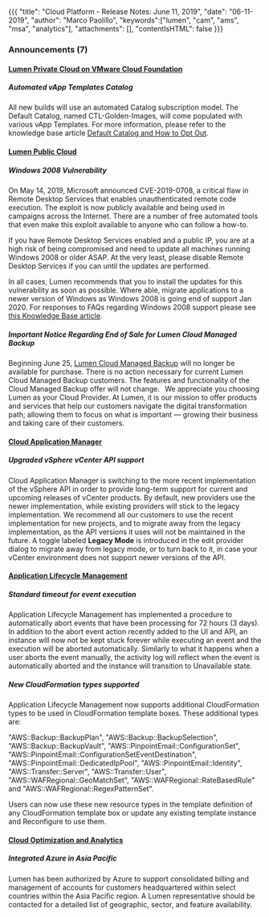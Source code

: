 {{{
"title": "Cloud Platform - Release Notes: June 11, 2019",
"date": "06-11-2019",
"author": "Marco Paolillo",
"keywords":["lumen", "cam", "ams", "msa", "analytics"],
"attachments": [],
"contentIsHTML": false
}}}

### Announcements (7)

#### [Lumen Private Cloud on VMware Cloud Foundation](https://www.ctl.io/lumen-private-cloud-on-vmware-cloud-foundation/)

##### Automated vApp Templates Catalog

All new builds will use an automated Catalog subscription model. The Default Catalog, named CTL-Golden-Images, will come populated with various vApp Templates. For more information, please refer to the knowledge base article [Default Catalog and How to Opt Out](https://www.ctl.io/knowledge-base/lumen-edge-private-cloud/catalog/default-catalog/).

#### [Lumen Public Cloud](https://www.ctl.io/dedicated-cloud-compute/)

##### Windows 2008 Vulnerability

On May 14, 2019, Microsoft announced CVE-2019-0708, a critical flaw in Remote Desktop Services that enables unauthenticated remote code execution. The exploit is now publicly available and being used in campaigns across the Internet. There are a number of free automated tools that even make this exploit available to anyone who can follow a how-to.

If you have Remote Desktop Services enabled and a public IP, you are at a high risk of being compromised and need to update all machines running Windows 2008 or older ASAP. At the very least, please disable Remote Desktop Services if you can until the updates are performed.  

In all cases, Lumen recommends that you to install the updates for this vulnerability as soon as possible.  Where able, migrate applications to a newer version of Windows as Windows 2008 is going end of support Jan 2020.  For responses to FAQs regarding Windows 2008 support please see [this Knowledge Base article](https://www.ctl.io/knowledge-base/support/windows-2008-end-of-vendor-support-faq/).

##### Important Notice Regarding End of Sale for Lumen Cloud Managed Backup

Beginning June 25, [Lumen Cloud Managed Backup](https://www.ctl.io/managed-services/backup/) will no longer be available for purchase. There is no action necessary for current Lumen Cloud Managed Backup customers. The features and functionality of the Cloud Managed Backup offer will not change.
 
We appreciate you choosing Lumen as your Cloud Provider. At Lumen, it is our mission to offer products and services that help our customers navigate the digital transformation path; allowing them to focus on what is important &mdash; growing their business and taking care of their customers. 

#### [Cloud Application Manager](https://www.ctl.io/cloud-application-manager/)

##### Upgraded vSphere vCenter API support

Cloud Application Manager is switching to the more recent implementation of the vSphere API in order to provide long-term support for current and upcoming releases of vCenter products. By default, new providers use the newer implementation, while existing providers will stick to the legacy implementation. We recommend all our customers to use the recent implementation for new projects, and to migrate away from the legacy implementation, as the API versions it uses will not be maintained in the future. A toggle labeled **Legacy Mode** is introduced in the edit provider dialog to migrate away from legacy mode, or to turn back to it, in case your vCenter environment does not support newer versions of the API.

#### [Application Lifecycle Management](https://www.ctl.io/cloud-application-manager/application-lifecycle-management/)

##### Standard timeout for event execution

Application Lifecycle Management has implemented a procedure to automatically abort events that have been processing for 72 hours (3 days). In addition to the abort event action recently added to the UI and API, an instance will now not be kept stuck forever while executing an event and the execution will be aborted automatically. Similarly to what it happens when a user aborts the event manually, the activity log will reflect when the event is automatically aborted and the instance will transition to Unavailable state.

##### New CloudFormation types supported

Application Lifecycle Management now supports additional CloudFormation types to be used in CloudFormation template boxes. These additional types are:

"AWS::Backup::BackupPlan", "AWS::Backup::BackupSelection", "AWS::Backup::BackupVault", "AWS::PinpointEmail::ConfigurationSet", "AWS::PinpointEmail::ConfigurationSetEventDestination", "AWS::PinpointEmail::DedicatedIpPool", "AWS::PinpointEmail::Identity", "AWS::Transfer::Server", "AWS::Transfer::User", "AWS::WAFRegional::GeoMatchSet", "AWS::WAFRegional::RateBasedRule" and "AWS::WAFRegional::RegexPatternSet".

Users can now use these new resource types in the template definition of any CloudFormation template box or update any existing template instance and Reconfigure to use them.


#### [Cloud Optimization and Analytics](https://www.ctl.io/cloud-application-manager/cloud-optimization/)

##### Integrated Azure in Asia Pacific

Lumen has been authorized by Azure to support consolidated billing and management of accounts for customers headquartered within select countries within the Asia Pacific region. A Lumen representative should be contacted for a detailed list of geographic, sector, and feature availability.
